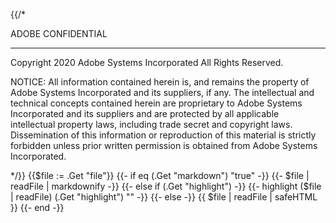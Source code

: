 {{/*

ADOBE CONFIDENTIAL
___________________

Copyright 2020 Adobe Systems Incorporated
All Rights Reserved.

NOTICE:  All information contained herein is, and remains
the property of Adobe Systems Incorporated and its suppliers,
if any.  The intellectual and technical concepts contained
herein are proprietary to Adobe Systems Incorporated and its
suppliers and are protected by all applicable intellectual property
laws, including trade secret and copyright laws.
Dissemination of this information or reproduction of this material
is strictly forbidden unless prior written permission is obtained
from Adobe Systems Incorporated.

*/}}
{{$file := .Get "file"}}
{{- if eq (.Get "markdown") "true" -}}
{{- $file  | readFile | markdownify -}}
{{- else if  (.Get "highlight") -}}
{{-  highlight ($file  | readFile) (.Get "highlight") "" -}}
{{- else -}}
{{ $file  | readFile | safeHTML }}
{{- end -}}
